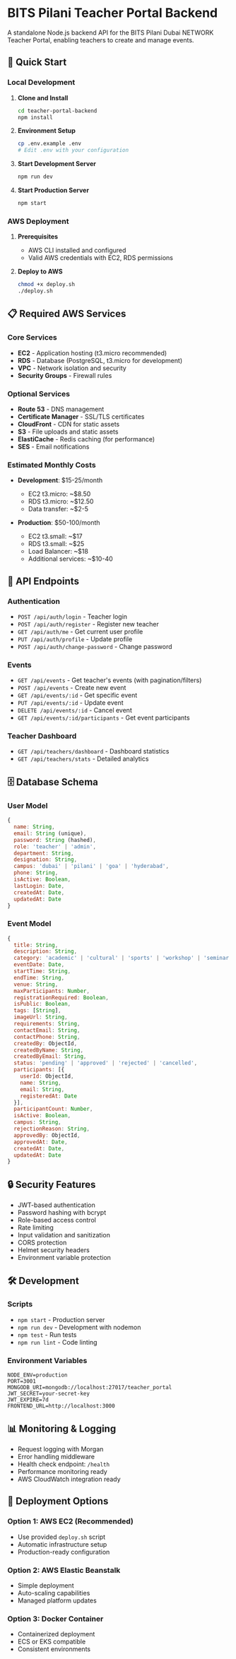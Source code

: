 # BITS Pilani Teacher Portal Backend

A standalone Node.js backend API for the BITS Pilani Dubai NETWORK Teacher Portal, enabling teachers to create and manage events.

## 🚀 Quick Start

### Local Development

1. **Clone and Install**
   ```bash
   cd teacher-portal-backend
   npm install
   ```

2. **Environment Setup**
   ```bash
   cp .env.example .env
   # Edit .env with your configuration
   ```

3. **Start Development Server**
   ```bash
   npm run dev
   ```

4. **Start Production Server**
   ```bash
   npm start
   ```

### AWS Deployment

1. **Prerequisites**
   - AWS CLI installed and configured
   - Valid AWS credentials with EC2, RDS permissions

2. **Deploy to AWS**
   ```bash
   chmod +x deploy.sh
   ./deploy.sh
   ```

## 📋 Required AWS Services

### Core Services
- **EC2** - Application hosting (t3.micro recommended)
- **RDS** - Database (PostgreSQL, t3.micro for development)
- **VPC** - Network isolation and security
- **Security Groups** - Firewall rules

### Optional Services
- **Route 53** - DNS management
- **Certificate Manager** - SSL/TLS certificates
- **CloudFront** - CDN for static assets
- **S3** - File uploads and static assets
- **ElastiCache** - Redis caching (for performance)
- **SES** - Email notifications

### Estimated Monthly Costs
- **Development**: $15-25/month
  - EC2 t3.micro: ~$8.50
  - RDS t3.micro: ~$12.50
  - Data transfer: ~$2-5

- **Production**: $50-100/month
  - EC2 t3.small: ~$17
  - RDS t3.small: ~$25
  - Load Balancer: ~$18
  - Additional services: ~$10-40

## 🔧 API Endpoints

### Authentication
- `POST /api/auth/login` - Teacher login
- `POST /api/auth/register` - Register new teacher
- `GET /api/auth/me` - Get current user profile
- `PUT /api/auth/profile` - Update profile
- `POST /api/auth/change-password` - Change password

### Events
- `GET /api/events` - Get teacher's events (with pagination/filters)
- `POST /api/events` - Create new event
- `GET /api/events/:id` - Get specific event
- `PUT /api/events/:id` - Update event
- `DELETE /api/events/:id` - Cancel event
- `GET /api/events/:id/participants` - Get event participants

### Teacher Dashboard
- `GET /api/teachers/dashboard` - Dashboard statistics
- `GET /api/teachers/stats` - Detailed analytics

## 🗄️ Database Schema

### User Model
```javascript
{
  name: String,
  email: String (unique),
  password: String (hashed),
  role: 'teacher' | 'admin',
  department: String,
  designation: String,
  campus: 'dubai' | 'pilani' | 'goa' | 'hyderabad',
  phone: String,
  isActive: Boolean,
  lastLogin: Date,
  createdAt: Date,
  updatedAt: Date
}
```

### Event Model
```javascript
{
  title: String,
  description: String,
  category: 'academic' | 'cultural' | 'sports' | 'workshop' | 'seminar' | 'competition' | 'social',
  eventDate: Date,
  startTime: String,
  endTime: String,
  venue: String,
  maxParticipants: Number,
  registrationRequired: Boolean,
  isPublic: Boolean,
  tags: [String],
  imageUrl: String,
  requirements: String,
  contactEmail: String,
  contactPhone: String,
  createdBy: ObjectId,
  createdByName: String,
  createdByEmail: String,
  status: 'pending' | 'approved' | 'rejected' | 'cancelled',
  participants: [{
    userId: ObjectId,
    name: String,
    email: String,
    registeredAt: Date
  }],
  participantCount: Number,
  isActive: Boolean,
  campus: String,
  rejectionReason: String,
  approvedBy: ObjectId,
  approvedAt: Date,
  createdAt: Date,
  updatedAt: Date
}
```

## 🔒 Security Features

- JWT-based authentication
- Password hashing with bcrypt
- Role-based access control
- Rate limiting
- Input validation and sanitization
- CORS protection
- Helmet security headers
- Environment variable protection

## 🛠️ Development

### Scripts
- `npm start` - Production server
- `npm run dev` - Development with nodemon
- `npm test` - Run tests
- `npm run lint` - Code linting

### Environment Variables
```env
NODE_ENV=production
PORT=3001
MONGODB_URI=mongodb://localhost:27017/teacher_portal
JWT_SECRET=your-secret-key
JWT_EXPIRE=7d
FRONTEND_URL=http://localhost:3000
```

## 📊 Monitoring & Logging

- Request logging with Morgan
- Error handling middleware
- Health check endpoint: `/health`
- Performance monitoring ready
- AWS CloudWatch integration ready

## 🚀 Deployment Options

### Option 1: AWS EC2 (Recommended)
- Use provided `deploy.sh` script
- Automatic infrastructure setup
- Production-ready configuration

### Option 2: AWS Elastic Beanstalk
- Simple deployment
- Auto-scaling capabilities
- Managed platform updates

### Option 3: Docker Container
- Containerized deployment
- ECS or EKS compatible
- Consistent environments
